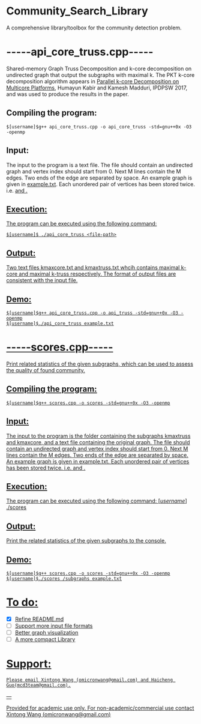 # Community_Search_Library
A comprehensive library/toolbox for the community detection problem. 

# -----api_core_truss.cpp-----
Shared-memory Graph Truss Decomposition and k-core decomposition on undirected graph that output the subgraphs with maximal k.
The PKT k-core decomposition algorithm appears in [Parallel k-core Decomposition on Multicore Platforms](https://ieeexplore.ieee.org/document/7965211/citations?tabFilter=papers), Humayun Kabir and Kamesh Madduri, IPDPSW 2017, and was used to produce the results in the paper. 


## Compiling the program:
    
    $[username]$g++ api_core_truss.cpp -o api_core_truss -std=gnu++0x -O3 -openmp
    
## Input:
The input to the program is a text file. The file should contain an undirected graph and vertex index should 
start from 0. Next M lines contain the M edges. Two ends of the edge are separated by space. An example graph 
is given in [example.txt](https://github.com/OmicronXin/Community_Search_Library_GZHU/files/6389103/example.txt). Each unordered pair of vertices has been stored twice. i.e. <u> <v> and <v> <u>.
    
## Execution:

The program can be executed using the following command:

    $[username]$ ./api_core_truss <file-path>
    
## Output:

Two text files kmaxcore.txt and kmaxtruss.txt whcih contains maximal k-core and maximal k-truss respectively. 
The format of output files are consistent with the input file.

## Demo:

    $[username]$g++ api_core_truss.cpp -o api_truss -std=gnu++0x -O3 -openmp
    $[username]$./api_core_truss example.txt
    
# -----scores.cpp-----

Print related statistics of the given subgraphs, which can be used to assess the quality of found community. 

## Compiling the program:
    
    $[username]$g++ scores.cpp -o scores -std=gnu++0x -O3 -openmp
    
## Input:

The input to the program is the folder containing the subgraphs kmaxtruss and kmaxcore, and a text file containing the original graph. 
The file should contain an undirected graph and vertex index should start from 0. Next M lines contain the M edges. 
Two ends of the edge are separated by space. An example graph is given in [example.txt](https://github.com/OmicronXin/Community_Search_Library_GZHU/files/6389103/example.txt). Each unordered pair of 
vertices has been stored twice. i.e. <u> <v> and <v> <u>. 
    
## Execution:

The program can be executed using the following command:
    $[username]$ ./scores <subgraph-folder-path> <original-file-path>
    
## Output:

Print the related statistics of the given subgraphs to the console.

## Demo:


    $[username]$g++ scores.cpp -o scores -std=gnu++0x -O3 -openmp
    $[username]$./scores /subgraphs example.txt
    
    
# To do:

- [x] Refine README.md
- [ ] Support more input file formats 
- [ ] Better graph visualization
- [ ] A more compact Library

# Support:

    Please email Xintong Wang (omicronwang@gmail.com) and Haicheng Guo(mcd3team@gmail.com).
— 

Provided for academic use only. For non-academic/commercial use contact 
Xintong Wang (omicronwang@gmail.com)
